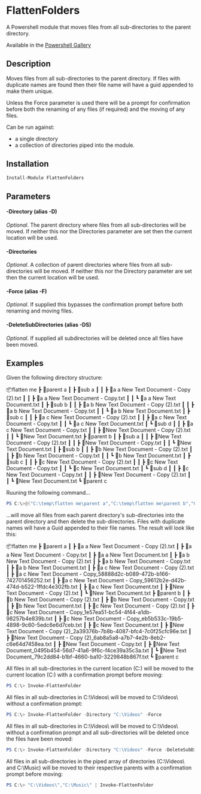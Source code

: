 # FlattenFolders
A Powershell module that moves files from all sub-directories to the parent directory.

Available in the [Powershell Gallery](https://www.powershellgallery.com/packages/FlattenFolders)

## Description
Moves files from all sub-directories to the parent directory. If files with duplicate names are found then their file name
will have a guid appended to make them unique.

Unless the Force parameter is used there will be a prompt for confirmation before both the renaming of any files (if required)
and the moving of any files.

Can be run against: 

* a single directory
* a collection of directories piped into the module.

## Installation

```powershell
Install-Module FlattenFolders
```

## Parameters

#### -Directory (alias -D)
*Optional*. The parent directory where files from all sub-directories will be moved. If neither this nor the Directories
parameter are set then the current location will be used.

#### -Directories
*Optional*. A collection of parent directories where files from all sub-directories will be moved. If neither this nor 
the Directory parameter are set then the current location will be used.

#### -Force (alias -F)
*Optional*. If supplied this bypasses the confirmation prompt before both renaming and moving files.

#### -DeleteSubDirectories (alias -DS)
*Optional*. If supplied all subdirectories will be deleted once all files have been moved.

## Examples

Given the following directory structure:

📦flatten me
 ┣ 📂parent a
 ┃ ┣ 📂sub a
 ┃ ┃ ┣ 📜a a New Text Document - Copy (2).txt
 ┃ ┃ ┣ 📜a a New Text Document - Copy.txt
 ┃ ┃ ┗ 📜a a New Text Document.txt
 ┃ ┣ 📂sub b
 ┃ ┃ ┣ 📜a b New Text Document - Copy (2).txt
 ┃ ┃ ┣ 📜a b New Text Document - Copy.txt
 ┃ ┃ ┗ 📜a b New Text Document.txt
 ┃ ┣ 📂sub c
 ┃ ┃ ┣ 📜a c New Text Document - Copy (2).txt
 ┃ ┃ ┣ 📜a c New Text Document - Copy.txt
 ┃ ┃ ┗ 📜a c New Text Document.txt
 ┃ ┗ 📂sub d
 ┃ ┃ ┣ 📜a c New Text Document - Copy.txt
 ┃ ┃ ┣ 📜New Text Document - Copy (2).txt
 ┃ ┃ ┗ 📜New Text Document.txt
 ┣ 📂parent b
 ┃ ┣ 📂sub a
 ┃ ┃ ┣ 📜New Text Document - Copy (2).txt
 ┃ ┃ ┣ 📜New Text Document - Copy.txt
 ┃ ┃ ┗ 📜New Text Document.txt
 ┃ ┣ 📂sub b
 ┃ ┃ ┣ 📜b New Text Document - Copy (2).txt
 ┃ ┃ ┣ 📜b New Text Document - Copy.txt
 ┃ ┃ ┗ 📜b New Text Document.txt
 ┃ ┣ 📂sub c
 ┃ ┃ ┣ 📜c New Text Document - Copy (2).txt
 ┃ ┃ ┣ 📜c New Text Document - Copy.txt
 ┃ ┃ ┗ 📜c New Text Document.txt
 ┃ ┗ 📂sub d
 ┃ ┃ ┣ 📜c New Text Document - Copy.txt
 ┃ ┃ ┣ 📜New Text Document - Copy (2).txt
 ┃ ┃ ┗ 📜New Text Document.txt
 ┗ 📂parent c

Ruuning the following command...

```powershell
PS C:\>@("C:\temp\flatten me\parent a","C:\temp\flatten me\parent b","C:\temp\flatten me\parent c") | Invoke-FlattenFolders -Force -DeleteSubDirectories
```

...will move all files from each parent directory's sub-directories into the parent directory and then delete the sub-directories. Files with duplicate names will have a Guid appended to their file names. The result will look like this:

📦flatten me
 ┣ 📂parent a
 ┃ ┣ 📜a a New Text Document - Copy (2).txt
 ┃ ┣ 📜a a New Text Document - Copy.txt
 ┃ ┣ 📜a a New Text Document.txt
 ┃ ┣ 📜a b New Text Document - Copy (2).txt
 ┃ ┣ 📜a b New Text Document - Copy.txt
 ┃ ┣ 📜a b New Text Document.txt
 ┃ ┣ 📜a c New Text Document - Copy (2).txt
 ┃ ┣ 📜a c New Text Document - Copy_58888d2c-b089-472b-b166-742701456252.txt
 ┃ ┣ 📜a c New Text Document - Copy_59612b2e-d42b-474d-b522-1ffdc4e302fb.txt
 ┃ ┣ 📜a c New Text Document.txt
 ┃ ┣ 📜New Text Document - Copy (2).txt
 ┃ ┗ 📜New Text Document.txt
 ┣ 📂parent b
 ┃ ┣ 📜b New Text Document - Copy (2).txt
 ┃ ┣ 📜b New Text Document - Copy.txt
 ┃ ┣ 📜b New Text Document.txt
 ┃ ┣ 📜c New Text Document - Copy (2).txt
 ┃ ┣ 📜c New Text Document - Copy_1e57ea51-bc54-4f44-a1db-98257b4e839b.txt
 ┃ ┣ 📜c New Text Document - Copy_eb5b533c-19b5-4898-9c60-5edc6e6d7ceb.txt
 ┃ ┣ 📜c New Text Document.txt
 ┃ ┣ 📜New Text Document - Copy (2)_2a39376b-7b8b-4087-bfc4-7c0f25cfc96e.txt
 ┃ ┣ 📜New Text Document - Copy (2)_6ab8a5a8-a7b7-4e2b-8eb2-c6e64d7458ea.txt
 ┃ ┣ 📜New Text Document - Copy.txt
 ┃ ┣ 📜New Text Document_0495b454-56d7-41a6-9f6c-f4ce39a35c3a.txt
 ┃ ┗ 📜New Text Document_79c2dd84-b1bf-4660-ba10-3229848b867f.txt
 ┗ 📂parent c

All files in all sub-directories in the current location (C:\) will be moved to the current location (C:\) with a 
confirmation prompt before moving:

```powershell
PS C:\> Invoke-FlattenFolder
```

All files in all sub-directories in C:\Videos\ will be moved to C:\Videos\ without a confirmation prompt:

```powershell
PS C:\> Invoke-FlattenFolder -Directory "C:\Videos" -Force
```

All files in all sub-directories in C:\Videos\ will be moved to C:\Videos\ without a confirmation prompt and all
sub-directories will be deleted once the files have been moved:

```powershell
PS C:\> Invoke-FlattenFolder -Directory "C:\Videos" -Force -DeleteSubDirectories
```

All files in all sub-directories in the piped array of directories (C:\Videos\ and C:\Music\) will be moved to their 
respective parents with a confirmation prompt before moving:

```powershell
PS C:\> "C:\Videos\","C:\Music\" | Invoke-FlattenFolder
```